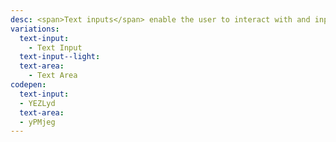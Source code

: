 ```yaml
---
desc: <span>Text inputs</span> enable the user to interact with and input data. Use when the application requires long-form content from the user.
variations:
  text-input:
    - Text Input
  text-input--light:
  text-area:
    - Text Area
codepen:
  text-input:
  - YEZLyd
  text-area:
  - yPMjeg
---
```

